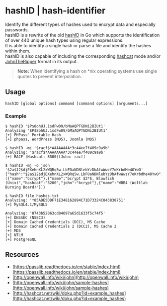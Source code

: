 # hashID | hash-identifier

Identify the different types of hashes used to encrypt data and especially passwords.  
hashID is a rewrite of the old [hashID](https://github.com/psypanda/hashID) in Go which supports the identification of over 440 unique hash types using regular expressions.  
It is able to identify a single hash or parse a file and identify the hashes within them.  
hashID is also capable of including the corresponding [hashcat](https://hashcat.net/hashcat/) mode and/or [JohnTheRipper](https://www.openwall.com/john/) format in its output.  
> **Note:** When identifying a hash on *nix operating systems use single quotes to prevent interpolation.

## Usage

```shell
hashID [global options] command [command options] [arguments...]
```

### Example

```console
$ hashID '$P$8ohUJ.1sdFw09/bMaAQPTGDNi2BIUt1'
Analyzing '$P$8ohUJ.1sdFw09/bMaAQPTGDNi2BIUt1'
[+] PHPass' Portable Hash
[+] phpass, WordPress (MD5), Joomla (MD5)

$ hashID -mj '$racf$*AAAAAAAA*3c44ee7f409c9a9b'
Analyzing: '$racf$*AAAAAAAA*3c44ee7f409c9a9b'
[+] RACF [Hashcat: 8500][John: racf]

$ hashID -mj -o json '$2a$12$djEXehnXL2xWQRq5w.LbFOaNDNlebYzDbAfwWwzY7oKrbdMe4OYwO'
{"hash":"$2a$12$djEXehnXL2xWQRq5w.LbFOaNDNlebYzDbAfwWwzY7oKrbdMe4OYwO","match":[{"name":"bcrypt"},{"name":"bcrypt $2*$, Blowfish (Unix)","hashcat":"3200","john":"bcrypt"},{"name":"WBB4 (Woltlab Burning Board)"}]}

$ hashID file hashes.txt
Analyzing: '*85ADE5DDF71E348162894C71D73324C043838751'
[+] MySQL4.1/MySQL5 

Analyzing: '8743b52063cd84097a65d1633f5c74f5'
[+] DNSSEC (NSEC3) 
[+] Domain Cached Credentials (DCC), MS Cache 
[+] Domain Cached Credentials 2 (DCC2), MS Cache 2 
[+] MD5 
[+] NTLM 
[+] PostgreSQL
```

## Resources

- [https://passlib.readthedocs.io/en/stable/index.html](https://passlib.readthedocs.io/en/stable/index.html)
- [http://openwall.info/wiki/john](http://openwall.info/wiki/john)
- [http://openwall.info/wiki/john/sample-hashes](http://openwall.info/wiki/john/sample-hashes)
- [http://hashcat.net/wiki/doku.php?id=example_hashes](http://hashcat.net/wiki/doku.php?id=example_hashes)
